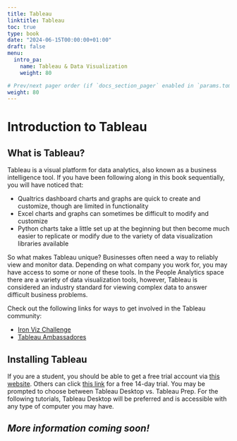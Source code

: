 ```yaml
---
title: Tableau
linktitle: Tableau
toc: true
type: book
date: "2024-06-15T00:00:00+01:00"
draft: false
menu:
  intro_pa:
    name: Tableau & Data Visualization
    weight: 80

# Prev/next pager order (if `docs_section_pager` enabled in `params.toml`)
weight: 80
---
```


# Introduction to Tableau

## What is Tableau?

Tableau is a visual platform for data analytics, also known as a business intelligence tool. If you have been following along in this book sequentially, you will have noticed that: 
- Qualtrics dashboard charts and graphs are quick to create and customize, though are limited in functionality
- Excel charts and graphs can sometimes be difficult to modify and customize 
- Python charts take a little set up at the beginning but then become much easier to replicate or modify due to the variety of data visualization libraries available

So what makes Tableau unique? Businesses often need a way to reliably view and monitor data. Depending on what company you work for, you may have access to some or none of these tools. In the People Analytics space there are a variety of data visualization tools, however, Tableau is considered an industry standard for viewing complex data to answer difficult business problems. 

Check out the following links for ways to get involved in the Tableau community: 
- [Iron Viz Challenge](https://www.tableau.com/blog/top-3-visualizations-iron-viz-student-edition-2024#:~:text=Since%202019%2C%20Tableau%20has%20hosted,the%20larger%20Iron%20Viz%20competition)
- [Tableau Ambassadores](https://www.tableau.com/community/community-leaders/ambassadors)

## Installing Tableau

If you are a student, you should be able to get a free trial account via [this website](https://www.tableau.com/academic/students). Others can click [this link](https://www.tableau.com/tft/activation) for a free 14-day trial. You may be prompted to choose between Tableau Desktop vs. Tableau Prep. For the following tutorials, Tableau Desktop will be preferred and is accessible with any type of computer you may have. 

## *More information coming soon!*
